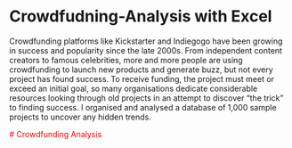 # Crowdfudning-Analysis with Excel 

Crowdfunding platforms like Kickstarter and Indiegogo have been growing in success and popularity since the late 2000s. From independent content creators to famous celebrities, more and more people are using crowdfunding to launch new products and generate buzz, but not every project has found success.
To receive funding, the project must meet or exceed an initial goal, so many organisations dedicate considerable resources looking through old projects in an attempt to discover “the trick” to finding success. I organised and analysed a database of 1,000 sample projects to uncover any hidden trends.

<h style='color:red'># Crowdfunding Analysis</h>

